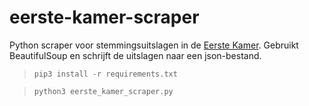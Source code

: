 # eerste-kamer-scraper
Python scraper voor stemmingsuitslagen in de [Eerste Kamer](https://www.eerstekamer.nl/stemmingen_per_vergaderdag). Gebruikt BeautifulSoup en schrijft de uitslagen naar een json-bestand.

>`pip3 install -r requirements.txt`

>`python3 eerste_kamer_scraper.py`
